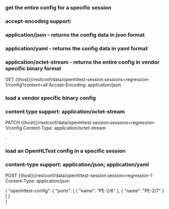 ### get the entire config for a specific session
### accept-encoding support: 
### 	application/json - returns the config data in json format
### 	application/yaml - returns the config data in yaml format
### 	application/octet-stream - returns the entire config in vendor specific binary format
GET {{host}}/restconf/data/openhltest-session:sessions=regression-1/config?content=all
Accept-Encoding: application/json


### load a vendor specific binary config
### content type support: application/octet-stream
PATCH {{host}}/restconf/data/openhltest-session:sessions=regression-1/config
Content-Type: application/octet-stream

.<vendor binary config filename here>


### load an OpenHLTest config in a specific session
### content-type support: application/json; application/yaml
POST {{host}}/restconf/data/openhltest-session:session=regression-1
Content-Type: application/json

{
	"openhltest-config": {
		"ports": [
			{
				"name": "PE-2/6"
			},
			{
				"name": "PE-2/7"
			}
		]
	}	
}